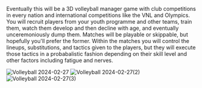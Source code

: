 Eventually this will be a 3D volleyball manager game with club competitions in every nation and international competitions like the VNL and Olympics.
You will recruit players from your youth programme and other teams, train them, watch them develop and then decline with age, and eventually unceremoniously dump them.
Matches will be playable or skippable, but hopefully you'll prefer the former. Within the matches you will control the lineups, substitutions, and tactics given to the players, but they will execute those tactics in a probabalistic fashion depending on their skill level and other factors including fatigue and nerves.

![Volleyball 2024-02-27](https://github.com/international-lawnmowing-99/FreeVolleyball/assets/26102075/cbee42d8-f639-4a7e-875b-a1d4b4c6e7fa)
![Volleyball 2024-02-27(2)](https://github.com/international-lawnmowing-99/FreeVolleyball/assets/26102075/ae3db6cb-5a8a-4111-a4b5-d3cf169d4f38)
![Volleyball 2024-02-27(3)](https://github.com/international-lawnmowing-99/FreeVolleyball/assets/26102075/db7f8b72-4cbb-475c-8ecc-2c73c8406004)
